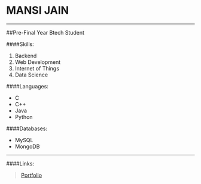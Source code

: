 # MANSI JAIN
---
##Pre-Final Year Btech Student

####Skills:
1. Backend
2. Web Development
3. Internet of Things
4. Data Science

####Languages:
- C
- C++
- Java
- Python

####Databases:
- MySQL
- MongoDB
---
####Links:
> [Portfolio](mansi24jain.github.io)
